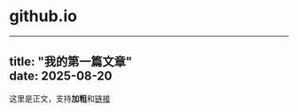 # github.io
---  
title: "我的第一篇文章"  
date: 2025-08-20  
---  
这里是正文，支持&zwnj;**加粗**&zwnj;和[链接](https://example.com)  
